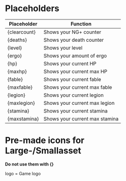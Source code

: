 # Placeholders
|Placeholder|Function|
|--|--|
|{clearcount}|Shows your NG+ counter|
|{deaths}|Shows your death counter|
|{level}|Shows your level|
|{ergo}|Shows your amount of ergo|
|{hp}|Shows your current HP|
|{maxhp}|Shows your current max HP|
|{fable}|Shows your current fable|
|{maxfable}|Shows your current max fable|
|{legion}|Shows your current legion|
|{maxlegion}|Shows your current max legion|
|{stamina}|Shows your current stamina|
|{maxstamina}|Shows your current max stamina|

# Pre-made icons for Large-/Smallasset
**Do not use them with {}**    

logo = Game logo
